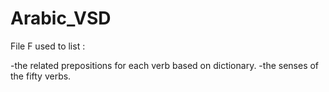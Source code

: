 # Arabic_VSD
File F used to list :

-the related prepositions for each verb based on dictionary. 
-the senses of the fifty verbs. 

